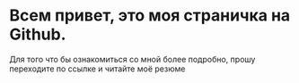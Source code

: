 # Всем привет, это моя страничка на Github.
Для того что бы ознакомиться со мной более подробно, прошу переходите по ссылке и читайте моё резюме
